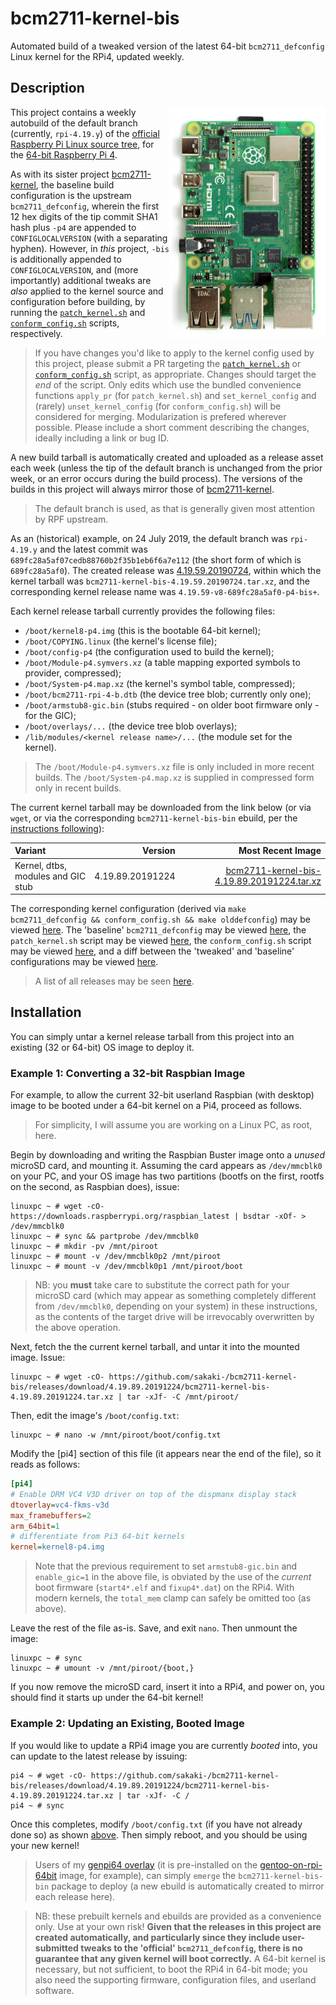 # bcm2711-kernel-bis
Automated build of a tweaked version of the latest 64-bit `bcm2711_defconfig` Linux kernel for the RPi4, updated weekly.

## Description

<img src="https://raw.githubusercontent.com/sakaki-/resources/master/raspberrypi/pi4/Raspberry_Pi_4_B.jpg" alt="Raspberry Pi 4 B" width="250px" align="right"/>

This project contains a weekly autobuild of the default branch (currently, `rpi-4.19.y`) of the [official Raspberry Pi Linux source tree](https://github.com/raspberrypi/linux), for the [64-bit Raspberry Pi 4](https://www.raspberrypi.org/products/raspberry-pi-4-model-b/).

As with its sister project [bcm2711-kernel](https://github.com/sakaki-/bcm2711-kernel), the baseline build configuration is the upstream `bcm2711_defconfig`, wherein the first 12 hex digits of the tip commit SHA1 hash plus `-p4` are appended to `CONFIGLOCALVERSION` (with a separating hyphen). However, in *this* project, `-bis` is additionally appended to `CONFIGLOCALVERSION`, and (more importantly) additional tweaks are *also* applied to the kernel source and configuration before building, by running the [`patch_kernel.sh`](https://github.com/sakaki-/bcm2711-kernel-bis/blob/master/patch_kernel.sh) and [`conform_config.sh`](https://github.com/sakaki-/bcm2711-kernel-bis/blob/master/conform_config.sh) scripts, respectively.

> If you have changes you'd like to apply to the kernel config used by this project, please submit a PR targeting the [`patch_kernel.sh`](https://github.com/sakaki-/bcm2711-kernel-bis/blob/master/patch_kernel.sh) or [`conform_config.sh`](https://github.com/sakaki-/bcm2711-kernel-bis/blob/master/conform_config.sh) script, as appropriate. Changes should target the *end* of the script. Only edits which use the bundled convenience functions `apply_pr` (for `patch_kernel.sh`) and `set_kernel_config` and (rarely) `unset_kernel_config` (for `conform_config.sh`) will be considered for merging. Modularization is prefered wherever possible. Please include a short comment describing the changes, ideally including a link or bug ID.

A new build tarball is automatically created and uploaded as a release asset each week (unless the tip of the default branch is unchanged from the prior week, or an error occurs during the build process). The versions of the builds in this project will always mirror those of [bcm2711-kernel](https://github.com/sakaki-/bcm2711-kernel).

> The default branch is used, as that is generally given most attention by RPF upstream.

As an (historical) example, on 24 July 2019, the default branch was `rpi-4.19.y` and the latest commit was `689fc28a5af07cedb88760b2f35b1eb6f6a7e112` (the short form of which is `689fc28a5af0`). The created release was [4.19.59.20190724](https://github.com/sakaki-/bcm2711-kernel-bis/releases/tag/4.19.59.20190724), within which the kernel tarball was `bcm2711-kernel-bis-4.19.59.20190724.tar.xz`, and the corresponding kernel release name was `4.19.59-v8-689fc28a5af0-p4-bis+`.

Each kernel release tarball currently provides the following files:
* `/boot/kernel8-p4.img` (this is the bootable 64-bit kernel);
* `/boot/COPYING.linux` (the kernel's license file);
* `/boot/config-p4` (the configuration used to build the kernel);
* `/boot/Module-p4.symvers.xz` (a table mapping exported symbols to provider, compressed);
* `/boot/System-p4.map.xz` (the kernel's symbol table, compressed);
* `/boot/bcm2711-rpi-4-b.dtb` (the device tree blob; currently only one);
* `/boot/armstub8-gic.bin` (stubs required - on older boot firmware only - for the GIC);
* `/boot/overlays/...` (the device tree blob overlays);
* `/lib/modules/<kernel release name>/...` (the module set for the kernel).

> The `/boot/Module-p4.symvers.xz` file is only included in more recent builds. The `/boot/System-p4.map.xz` is supplied in compressed form only in recent builds.

The current kernel tarball may be downloaded from the link below (or via `wget`, or via the corresponding `bcm2711-kernel-bis-bin` ebuild, per the [instructions following](#installation)):

Variant | Version | Most Recent Image
:--- | ---: | ---:
Kernel, dtbs, modules and GIC stub | 4.19.89.20191224 | [bcm2711-kernel-bis-4.19.89.20191224.tar.xz](https://github.com/sakaki-/bcm2711-kernel-bis/releases/download/4.19.89.20191224/bcm2711-kernel-bis-4.19.89.20191224.tar.xz)

The corresponding kernel configuration (derived via `make bcm2711_defconfig && conform_config.sh && make olddefconfig`) may be viewed [here](https://github.com/sakaki-/bcm2711-kernel-bis/blob/master/config). The 'baseline' `bcm2711_defconfig` may be viewed [here](https://github.com/sakaki-/bcm2711-kernel-bis/blob/master/bcm2711_config), the `patch_kernel.sh` script may be viewed [here](https://github.com/sakaki-/bcm2711-kernel-bis/blob/master/patch_kernel.sh), the `conform_config.sh` script may be viewed [here](https://github.com/sakaki-/bcm2711-kernel-bis/blob/master/conform_config.sh), and a diff between the 'tweaked' and 'baseline' configurations may be viewed [here](https://github.com/sakaki-/bcm2711-kernel-bis/blob/master/vs_bcm2711_config.diff).

> A list of all releases may be seen [here](https://github.com/sakaki-/bcm2711-kernel-bis/releases).

## <a name="installation"></a>Installation

You can simply untar a kernel release tarball from this project into an existing (32 or 64-bit) OS image to deploy it.

### <a name="add_to_raspbian"></a>Example 1: Converting a 32-bit Raspbian Image

For example, to allow the current 32-bit userland Raspbian (with desktop) image to be booted under a 64-bit kernel on a Pi4, proceed as follows.

> For simplicity, I will assume you are working on a Linux PC, as root, here.

Begin by downloading and writing the Raspbian Buster image onto a _unused_ microSD card, and mounting it. Assuming the card appears as `/dev/mmcblk0` on your PC, and your OS image has two partitions (bootfs on the first, rootfs on the second, as Raspbian does), issue:

```console
linuxpc ~ # wget -cO- https://downloads.raspberrypi.org/raspbian_latest | bsdtar -xOf- > /dev/mmcblk0
linuxpc ~ # sync && partprobe /dev/mmcblk0
linuxpc ~ # mkdir -pv /mnt/piroot
linuxpc ~ # mount -v /dev/mmcblk0p2 /mnt/piroot
linuxpc ~ # mount -v /dev/mmcblk0p1 /mnt/piroot/boot
```

> NB: you **must** take care to substitute the correct path for your microSD card (which may appear as something completely different from `/dev/mmcblk0`, depending on your system) in these instructions, as the contents of the target drive will be irrevocably overwritten by the above operation.

Next, fetch the the current kernel tarball, and untar it into the mounted image. Issue:

```console
linuxpc ~ # wget -cO- https://github.com/sakaki-/bcm2711-kernel-bis/releases/download/4.19.89.20191224/bcm2711-kernel-bis-4.19.89.20191224.tar.xz | tar -xJf- -C /mnt/piroot/
```

Then, edit the image's `/boot/config.txt`:

```console
linuxpc ~ # nano -w /mnt/piroot/boot/config.txt
```

Modify the [pi4] section of this file (it appears near the end of the file), so it reads as follows:
```ini
[pi4]
# Enable DRM VC4 V3D driver on top of the dispmanx display stack
dtoverlay=vc4-fkms-v3d
max_framebuffers=2
arm_64bit=1
# differentiate from Pi3 64-bit kernels
kernel=kernel8-p4.img
```

> Note that the previous requirement to set `armstub8-gic.bin` and `enable_gic=1` in the above file, is obviated by the use of the *current* boot firmware (`start4*.elf` and `fixup4*.dat`) on the RPi4. With modern kernels, the `total_mem` clamp can safely be omitted too (as above).

Leave the rest of the file as-is. Save, and exit `nano`. Then unmount the image:

```console
linuxpc ~ # sync
linuxpc ~ # umount -v /mnt/piroot/{boot,}
```

If you now remove the microSD card, insert it into a RPi4, and power on, you should find it starts up under the 64-bit kernel!

### <a name="update_kernel"></a>Example 2: Updating an Existing, Booted Image

If you would like to update a RPi4 image you are currently *booted* into, you can update to the latest release by issuing:

```console
pi4 ~ # wget -cO- https://github.com/sakaki-/bcm2711-kernel-bis/releases/download/4.19.89.20191224/bcm2711-kernel-bis-4.19.89.20191224.tar.xz | tar -xJf- -C /
pi4 ~ # sync
```

Once this completes, modify `/boot/config.txt` (if you have not already done so) as shown [above](#add_to_raspbian). Then simply reboot, and you should be using your new kernel!

> Users of my [genpi64 overlay](https://github.com/sakaki-/genpi64-overlay) (it is pre-installed on the [gentoo-on-rpi-64bit](https://github.com/sakaki-/gentoo-on-rpi-64bit) image, for example), can simply `emerge` the `bcm2711-kernel-bis-bin` package to deploy (a new ebuild is automatically created to mirror each release here).

> NB: these prebuilt kernels and ebuilds are provided as a convenience only. Use at your own risk! **Given that the releases in this project are created automatically, and particularly since they include user-submitted tweaks to the 'official' `bcm2711_defconfig`, there is no guarantee that any given kernel will boot correctly.** A 64-bit kernel is necessary, but not sufficient, to boot the RPi4 in 64-bit mode; you also need the supporting firmware, configuration files, and userland software.
